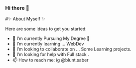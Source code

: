 ### Hi there 👋


 #✨ About Myself ✨

Here are some ideas to get you started:

- 🔭 I’m currently Pursuing My Degree 💫
- 🌱 I’m currently learning ... WebDev
- 👯 I’m looking to collaborate on ... Some Learning projects.
- 🤔 I’m looking for help with Full stack .
- 📫 How to reach me: ig @blunt.saber 
